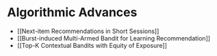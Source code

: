 # Algorithmic Advances

- [[Next-item Recommendations in Short Sessions]]
- [[Burst-induced Multi-Armed Bandit for Learning Recommendation]]
- [[Top-K Contextual Bandits with Equity of Exposure]]
